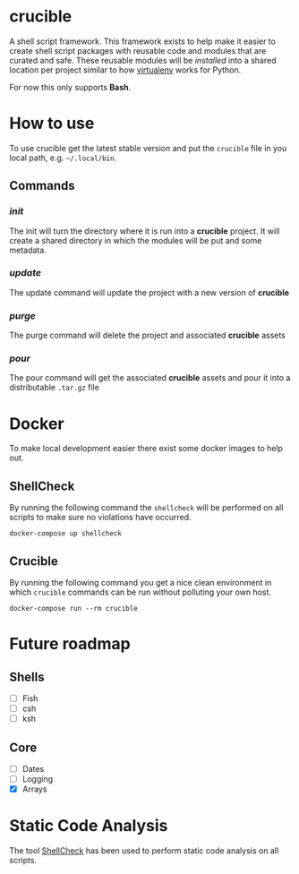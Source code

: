 # crucible
A shell script framework. This framework exists to help make it easier to create shell script packages with reusable code and modules that are curated and safe. These reusable modules will be _installed_ into a shared location per project similar to how [virtualenv](https://virtualenv.pypa.io/) works for Python. 

For now this only supports **Bash**. 

# How to use

To use crucible get the latest stable version and put the `crucible` file in you local path, e.g. `~/.local/bin`.

## Commands

### _init_

The init will turn the directory where it is run into a **crucible** project. It will create a shared directory in which the modules will be put and some metadata. 

### _update_

The update command will update the project with a new version of **crucible**

### _purge_

The purge command will delete the project and associated **crucible** assets

### _pour_

The pour command will get the associated **crucible** assets and pour it into a distributable `.tar.gz` file

# Docker

To make local development easier there exist some docker images to help out.

## ShellCheck

By running the following command the `shellcheck` will be performed on all scripts to make sure no violations have occurred. 

`docker-compose up shellcheck`

## Crucible

By running the following command you get a nice clean environment in which `crucible` commands can be run without polluting your own host.

`docker-compose run --rm crucible`

# Future roadmap

## Shells

- [ ] Fish
- [ ] csh
- [ ] ksh

## Core

- [ ] Dates
- [ ] Logging
- [X] Arrays

# Static Code Analysis

The tool [ShellCheck](https://github.com/koalaman/shellcheck) has been used to perform static code analysis on all scripts. 
